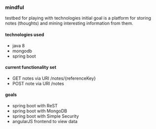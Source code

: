 ### mindful
testbed for playing with technologies
initial goal is a platform for storing notes (thoughts) and mining interesting information from them.

#### technologies used
- java 8
- mongodb
- spring boot

#### current functionality set
- GET notes via URI /notes/{referenceKey}
- POST note via URI /notes

#### goals
- spring boot with ReST
- spring boot with MongoDB
- spring boot with Simple Security
- angularJS frontend to view data


